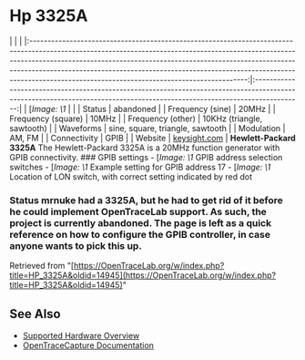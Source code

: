 # Hp 3325A
| | | |:-----------------------------------------------------------------------------------------------------------------------------------------------------------------------------------------------------------------------------------------------------------------------------------------------------------------------------------------------------------------------------------:|:-------------------------------------------------------------------------------------------------------------------------------------------------------------------------:| | [*Image: \1* | | | Status | abandoned | | Frequency (sine) | 20MHz | | Frequency (square) | 10MHz | | Frequency (other) | 10KHz (triangle, sawtooth) | | Waveforms | sine, square, triangle, sawtooth | | Modulation | AM, FM | | Connectivity | GPIB | | Website | [keysight.com](http://www.keysight.com/en/pd-3325A%3Aepsg%3Apro-pn-3325A/synthesizer-function-generator?cc=US&lc=eng) | **Hewlett-Packard 3325A** The Hewlett-Packard 3325A is a 20MHz function generator with GPIB connectivity. ### GPIB settings \-
[*Image: \1*
GPIB address selection switches
\-
[*Image: \1*
Example setting for GPIB address 17
\-
[*Image: \1*
Location of LON switch, with correct setting indicated by red dot
### Status mrnuke had a 3325A, but he had to get rid of it before he could implement OpenTraceLab support. As such, the project is currently abandoned. The page is left as a quick reference on how to configure the GPIB controller, in case anyone wants to pick this up.
Retrieved from "[https://OpenTraceLab.org/w/index.php?title=HP_3325A&oldid=14945](https://OpenTraceLab.org/w/index.php?title=HP_3325A&oldid=14945)"
## See Also
- [Supported Hardware Overview](../supported-hardware.md)
- [OpenTraceCapture Documentation](../../opentracecapture/overview.md)
